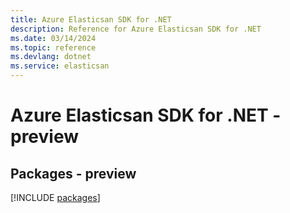 ```yaml
---
title: Azure Elasticsan SDK for .NET
description: Reference for Azure Elasticsan SDK for .NET
ms.date: 03/14/2024
ms.topic: reference
ms.devlang: dotnet
ms.service: elasticsan
---
```

# Azure Elasticsan SDK for .NET - preview
## Packages - preview
[!INCLUDE [packages](elasticsan-index.md)]